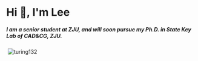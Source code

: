 <h1>Hi 👋, I'm Lee</h1>
<h5>I am a senior student at ZJU, and will soon pursue my Ph.D. in State Key Lab of CAD&CG, ZJU.</h5>

<p>&nbsp;<img align="center" src="https://github-readme-stats.vercel.app/api?username=turing132&show_icons=true&locale=en" alt="turing132" /></p>
